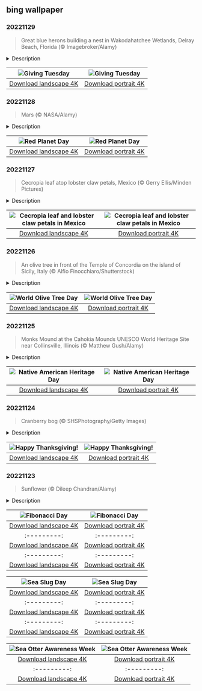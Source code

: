 ## bing wallpaper

### 20221129

> Great blue herons building a nest in Wakodahatchee Wetlands, Delray Beach, Florida (© Imagebroker/Alamy)

<details>
<summary>Description</summary>

> The largest heron in North America, the great blue heron makes its nest in a 'basket' made from twigs, usually placed high in a tree. The herons line the interior with moss, leaves, grass, and other softer materials, and tend to return to the same nesting site each year, though not the same nest. The male heron finds building materials while the female assembles the nest, then both birds maintain and add to it. The helpful male heron shown here is presenting his mate with nesting material—he seems an apt mascot for this year's Giving Tuesday.
> 
> Always observed on the Tuesday after Thanksgiving in the US, Giving Tuesday began in 2012. It has since spread around the globe, as other countries have embraced the idea. The purpose of the observance is to encourage everyone to set aside some time to do something good for others. So this year, after you've finished your shopping, think about contributing to your favorite nonprofit, giving to someone in need, or just helping someone build their nest.
> 
> 

</details>

| ![Giving Tuesday](https://cn.bing.com/th?id=OHR.HeronGiving_EN-US9774285216_UHD.jpg&pid=hp&w=400&h=224&rs=1&c=4) | ![Giving Tuesday](https://cn.bing.com/th?id=OHR.HeronGiving_EN-US9774285216_1080x1920.jpg&pid=hp&w=155&h=315&rs=1&c=4) |
|:---------:|:---------:|
| [Download landscape 4K](https://cn.bing.com/th?id=OHR.HeronGiving_EN-US9774285216_UHD.jpg) | [Download portrait 4K](https://cn.bing.com/th?id=OHR.HeronGiving_EN-US9774285216_1080x1920.jpg) |

### 20221128

> Mars (© NASA/Alamy)

<details>
<summary>Description</summary>

> About 140 million miles away from Earth, the most relatable planet in the solar system orbits the sun. Mars, popularly known as the Red Planet, is the fourth planet from the sun, after Mercury, Venus, and Earth. We know more about Mars than any other planet but our own. That knowledge has been gained over centuries and has grown exponentially in recent years with the successful landings on Mars of the Curiosity and Perseverance rovers in 2012 and 2021 respectively. Today we celebrate those and other accomplishments on Red Planet Day, which coincides with the launch of Mariner 4, the first probe sent to Mars, on this day in 1964.
> 
> Mars was observed in ancient times as a bright and moving object in the night sky, distinct from the stars. Even its reddish tint was observed by the naked eye. Our curiosity was cemented.  It might not be the planet closest to ours—Venus owns that title—but it seems to be the planet that most captures our imagination. The more we learn, the more we can imagine that Mars might have been just like Earth a long time ago, possessing organic life, rivers and oceans, and a much thicker atmosphere than it does today. Current conditions on Mars, while not exactly habitable, are hospitable by comparison to those on other planets, maybe the most compelling reason we're inclined to imagine that living on the Red Planet might someday be possible.
> 
> 

</details>

| ![Red Planet Day](https://cn.bing.com/th?id=OHR.RedPlanetDay_EN-US9693219784_UHD.jpg&pid=hp&w=400&h=224&rs=1&c=4) | ![Red Planet Day](https://cn.bing.com/th?id=OHR.RedPlanetDay_EN-US9693219784_1080x1920.jpg&pid=hp&w=155&h=315&rs=1&c=4) |
|:---------:|:---------:|
| [Download landscape 4K](https://cn.bing.com/th?id=OHR.RedPlanetDay_EN-US9693219784_UHD.jpg) | [Download portrait 4K](https://cn.bing.com/th?id=OHR.RedPlanetDay_EN-US9693219784_1080x1920.jpg) |

### 20221127

> Cecropia leaf atop lobster claw petals, Mexico (© Gerry Ellis/Minden Pictures)

<details>
<summary>Description</summary>

> No doubt your eyes are drawn to the large, silver-bluish leaf in today's photo, but there's a little more to this colorful display. We're on the floor of a Mexican rainforest to examine a large Cecropia leaf and some lobster claw petals. The genus called Cecropia contains some of the most recognizable neotropical trees anywhere, but the roughly 60 different species can be hard to tell apart. All Cecropias grow fast, by tree standards anyway. On average, they'll climb about 2.5 feet per year and under perfect conditions can grow as much as 10 feet in that time, eventually reaching around 60 feet tall. When dried, Cecropia leaves shrivel into a fist-like form which displays interesting patterns and shapes. Not only are Cecropias very popular with animals like sloths, monkeys, and toucans for their fruit and leaves, many species have a symbiotic relationship with Azteca ants. Cecropias provide shelter and food for ants, and the ants in turn defend the trees from plant-eating predators.
> 
> The other striking leaves here are cup-shaped flower petals of the hanging lobster claw plant, or what botanists call the Heliconia rostrata. With its bright colors and distinctive shape, the lobster claw is often cultivated as an ornamental plant for tropical gardens. Gardeners looking to attract birds love the Heliconia because its plentiful nectar draws hummingbirds to its downward-facing flowers. Those same flowers have special recognition in Bolivia as 'patujú,' the national flower, which appears on one of the country's flags.
> 
> 

</details>

| ![Cecropia leaf and lobster claw petals in Mexico](https://cn.bing.com/th?id=OHR.Cecropia_EN-US9602789937_UHD.jpg&pid=hp&w=400&h=224&rs=1&c=4) | ![Cecropia leaf and lobster claw petals in Mexico](https://cn.bing.com/th?id=OHR.Cecropia_EN-US9602789937_1080x1920.jpg&pid=hp&w=155&h=315&rs=1&c=4) |
|:---------:|:---------:|
| [Download landscape 4K](https://cn.bing.com/th?id=OHR.Cecropia_EN-US9602789937_UHD.jpg) | [Download portrait 4K](https://cn.bing.com/th?id=OHR.Cecropia_EN-US9602789937_1080x1920.jpg) |

### 20221126

> An olive tree in front of the Temple of Concordia on the island of Sicily, Italy (© Alfio Finocchiaro/Shutterstock)

<details>
<summary>Description</summary>

> While not everyone would recognize this as an olive tree, most of us understand the meaning of the phrase 'extending an olive branch,' long known as a gesture of peace and friendship. That sentiment of compassion, harmony, and wisdom is at the heart of UNESCO's World Olive Tree Day, created in 2019 and observed every November 26. The intent of the day is to bring attention to the resolution of conflict worldwide and to the preservation of the olive tree itself, like this one standing in front of the Temple of Concordia in Agrigento, Italy. The well-preserved, Greek Doric temple was built on what is now the south shore of Sicily, around 440 BCE. Olive trees are native to the coastal regions of the Mediterranean and are cultivated today in places with similar climates, like parts of California and Israel. About 90% of harvested olives are used to make olive oil, the quintessential ingredient in Mediterranean cooking.
> 
> The cultivation of olives is about as old as human civilization itself, as are some of the trees themselves. Although olive trees do not grow very tall, usually no more than 30 feet, they live a very long time. One of the oldest known trees in the world, in Portugal, is believed to be 3,350 years old. Many live for millennia, their trunks growing thick and gnarled, and their branches bearing fruit century after century. As civilizations rise and fall around them, these hardy trees remain resilient and steadfast.
> 
> 

</details>

| ![World Olive Tree Day](https://cn.bing.com/th?id=OHR.OliveTreeDay_EN-US9460125670_UHD.jpg&pid=hp&w=400&h=224&rs=1&c=4) | ![World Olive Tree Day](https://cn.bing.com/th?id=OHR.OliveTreeDay_EN-US9460125670_1080x1920.jpg&pid=hp&w=155&h=315&rs=1&c=4) |
|:---------:|:---------:|
| [Download landscape 4K](https://cn.bing.com/th?id=OHR.OliveTreeDay_EN-US9460125670_UHD.jpg) | [Download portrait 4K](https://cn.bing.com/th?id=OHR.OliveTreeDay_EN-US9460125670_1080x1920.jpg) |

### 20221125

> Monks Mound at the Cahokia Mounds UNESCO World Heritage Site near Collinsville, Illinois (© Matthew Gush/Alamy)

<details>
<summary>Description</summary>

> Today we mark Native American Heritage Day and Month with the imposing pyramid now known as Monks Mound, once the center of a city that rivaled any European city of the age in population. Built by people of the Mississippian culture, construction of Monks Mound began early in the 900s CE in present day southern Illinois. By around 1050 the area had grown into a major hub of commerce and agriculture now known as Cahokia. With a population that may have exceeded 40,000 at its peak, Cahokia was the largest urban center north of the great Mesoamerican cities of Mexico and Central America. In the 13th century, for reasons still debated by scholars, the city began to decline, and it was abandoned around 1350. Excavations in the 19th and 20th century revealed a society far more sophisticated and complex than many had believed existed north of Mesoamerica previously.
> 
> Native American Heritage Month celebrates the rich traditions, languages, and stories of Native American, Alaska Native, Native Hawaiian, and Island communities.  Public schools are encouraged to enhance student understanding of Native Americans by providing classroom instruction focusing on Indigenous history, achievements, and contributions, while many government institutions make efforts to recognize the contributions of the first Americans.
> 
> 

</details>

| ![Native American Heritage Day](https://cn.bing.com/th?id=OHR.MonksMound_EN-US9323884241_UHD.jpg&pid=hp&w=400&h=224&rs=1&c=4) | ![Native American Heritage Day](https://cn.bing.com/th?id=OHR.MonksMound_EN-US9323884241_1080x1920.jpg&pid=hp&w=155&h=315&rs=1&c=4) |
|:---------:|:---------:|
| [Download landscape 4K](https://cn.bing.com/th?id=OHR.MonksMound_EN-US9323884241_UHD.jpg) | [Download portrait 4K](https://cn.bing.com/th?id=OHR.MonksMound_EN-US9323884241_1080x1920.jpg) |

### 20221124

> Cranberry bog (© SHSPhotography/Getty Images)

<details>
<summary>Description</summary>

> Whether made from scratch or plopped out of a can, your cranberry sauce started in a bog like the one seen here. Cranberry shrubs are planted in beds surrounded by dikes. Once the fruit ripens in the fall, the beds are flooded with water, creating bogs full of submerged shrubs. A harvester machine dislodges the berries, which float to the top of the water. Then they're easily corralled on the surface with flexible booms.
> 
> The very sour cranberries will need to be further processed, with lots and lots of sugar, to be palatable as turkey's best friend on the Thanksgiving table. Cranberries grow wild in the wetlands of North America and were an important food for Native Americans, who used them to make pemmican, a nutritious paste of berries, dried meat, and fat. Today, the US accounts for more than half of commercially grown cranberries in the world.
> 
> 

</details>

| ![Happy Thanksgiving!](https://cn.bing.com/th?id=OHR.CranberryBog_EN-US4145520322_UHD.jpg&pid=hp&w=400&h=224&rs=1&c=4) | ![Happy Thanksgiving!](https://cn.bing.com/th?id=OHR.CranberryBog_EN-US4145520322_1080x1920.jpg&pid=hp&w=155&h=315&rs=1&c=4) |
|:---------:|:---------:|
| [Download landscape 4K](https://cn.bing.com/th?id=OHR.CranberryBog_EN-US4145520322_UHD.jpg) | [Download portrait 4K](https://cn.bing.com/th?id=OHR.CranberryBog_EN-US4145520322_1080x1920.jpg) |

### 20221123

> Sunflower (© Dileep Chandran/Alamy)

<details>
<summary>Description</summary>

> The sunflower is an eye-catcher, growing to the sky and brightly singing of summer no matter the time of year. Helianthus annuus is native to the Americas, and its flowering head is actually made up of more tiny flowers that mature into seeds (and, of course, get eaten around the world). But did you know that sunflowers also bring one of nature's mathematical wonders to life?
> 
> The gorgeous sunflower displays its seeds in two spirals that twist and curve in opposite directions, fanning out from the center to the golden petals. If you mapped either of those spirals on a graph, they would closely follow the Fibonacci sequence (1, 1, 2, 3, 5, 8, 13, 21…), where you add a number to the one before it to get the next number. While the famous spiral formula is attributed to Fibonacci, the 13th-century Italian math whiz, scholars in India described the sequence centuries before him—and they probably weren't the first to figure it out either. But regardless of the origin story, each November 23 (11/23…get it?) we celebrate the infinite series known as the Fibonacci sequence.
> 
> 

</details>

| ![Fibonacci Day](https://cn.bing.com/th?id=OHR.HelianthusAnnuus_EN-US9168789034_UHD.jpg&pid=hp&w=400&h=224&rs=1&c=4) | ![Fibonacci Day](https://cn.bing.com/th?id=OHR.HelianthusAnnuus_EN-US9168789034_1080x1920.jpg&pid=hp&w=155&h=315&rs=1&c=4) |
|:---------:|:---------:|
| [Download landscape 4K](https://cn.bing.com/th?id=OHR.HelianthusAnnuus_EN-US9168789034_UHD.jpg) | [Download portrait 4K](https://cn.bing.com/th?id=OHR.HelianthusAnnuus_EN-US9168789034_1080x1920.jpg) |_1080x1920.jpg) |Download portrait 4K](https://cn.bing.com/th?id=OHR.FIFA2022_EN-US9006895256_1080x1920.jpg) |920.jpg&pid=hp&w=155&h=315&rs=1&c=4) |
|:---------:|:---------:|
| [Download landscape 4K](https://cn.bing.com/th?id=OHR.Calacas_EN-US6430903741_UHD.jpg) | [Download portrait 4K](https://cn.bing.com/th?id=OHR.Calacas_EN-US6430903741_1080x1920.jpg) |.com/th?id=OHR.SealRiver_EN-US6267835630_1080x1920.jpg&pid=hp&w=155&h=315&rs=1&c=4) |
|:---------:|:---------:|
| [Download landscape 4K](https://cn.bing.com/th?id=OHR.SealRiver_EN-US6267835630_UHD.jpg) | [Download portrait 4K](https://cn.bing.com/th?id=OHR.SealRiver_EN-US6267835630_1080x1920.jpg) |e a more fitting name. Someone call Terry.
> 
> 

</details>

| ![Sea Slug Day](https://cn.bing.com/th?id=OHR.SeaAngel_EN-US5531672696_UHD.jpg&pid=hp&w=400&h=224&rs=1&c=4) | ![Sea Slug Day](https://cn.bing.com/th?id=OHR.SeaAngel_EN-US5531672696_1080x1920.jpg&pid=hp&w=155&h=315&rs=1&c=4) |
|:---------:|:---------:|
| [Download landscape 4K](https://cn.bing.com/th?id=OHR.SeaAngel_EN-US5531672696_UHD.jpg) | [Download portrait 4K](https://cn.bing.com/th?id=OHR.SeaAngel_EN-US5531672696_1080x1920.jpg) |OHR.DarkSkyAcadia_EN-US6966527964_1080x1920.jpg) |.bing.com/th?id=OHR.GoldenJellyfish_EN-US6743816471_1080x1920.jpg&pid=hp&w=155&h=315&rs=1&c=4) |
|:---------:|:---------:|
| [Download landscape 4K](https://cn.bing.com/th?id=OHR.GoldenJellyfish_EN-US6743816471_UHD.jpg) | [Download portrait 4K](https://cn.bing.com/th?id=OHR.GoldenJellyfish_EN-US6743816471_1080x1920.jpg) |ng.com/th?id=OHR.LastDollarRoad_EN-US7923638318_UHD.jpg&pid=hp&w=400&h=224&rs=1&c=4) | ![First day of autumn](https://cn.bing.com/th?id=OHR.LastDollarRoad_EN-US7923638318_1080x1920.jpg&pid=hp&w=155&h=315&rs=1&c=4) |
|:---------:|:---------:|
| [Download landscape 4K](https://cn.bing.com/th?id=OHR.LastDollarRoad_EN-US7923638318_UHD.jpg) | [Download portrait 4K](https://cn.bing.com/th?id=OHR.LastDollarRoad_EN-US7923638318_1080x1920.jpg) |ppers who hunted otters to near extinction before they were protected by law. Although sea otter populations have rebounded, they are still considered endangered. Otters live along the Pacific Coast of North America, from California up to Alaska. Although they can walk on land, they almost never find the need or desire to, even when it's nap time. When they're ready for a snooze, they'll raft up, wrap themselves in a strand of kelp to keep them from drifting away, and recline on the world's biggest waterbed.

</details>

| ![Sea Otter Awareness Week](https://cn.bing.com/th?id=OHR.SitkaOtters_EN-US7714053956_UHD.jpg&pid=hp&w=400&h=224&rs=1&c=4) | ![Sea Otter Awareness Week](https://cn.bing.com/th?id=OHR.SitkaOtters_EN-US7714053956_1080x1920.jpg&pid=hp&w=155&h=315&rs=1&c=4) |
|:---------:|:---------:|
| [Download landscape 4K](https://cn.bing.com/th?id=OHR.SitkaOtters_EN-US7714053956_UHD.jpg) | [Download portrait 4K](https://cn.bing.com/th?id=OHR.SitkaOtters_EN-US7714053956_1080x1920.jpg) |oo_EN-US7569665443_UHD.jpg&pid=hp&w=400&h=224&rs=1&c=4) | ![World Bamboo Day](https://cn.bing.com/th?id=OHR.ArashiyamaBamboo_EN-US7569665443_1080x1920.jpg&pid=hp&w=155&h=315&rs=1&c=4) |
|:---------:|:---------:|
| [Download landscape 4K](https://cn.bing.com/th?id=OHR.ArashiyamaBamboo_EN-US7569665443_UHD.jpg) | [Download portrait 4K](https://cn.bing.com/th?id=OHR.ArashiyamaBamboo_EN-US7569665443_1080x1920.jpg) |